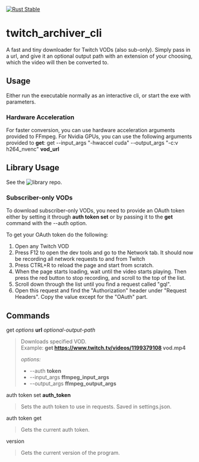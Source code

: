 [![Rust Stable](https://github.com/F0903/twitch_archiver_cli/actions/workflows/rust.yml/badge.svg)](https://github.com/F0903/twitch_archiver_cli/actions/workflows/rust.yml)

# twitch_archiver_cli

A fast and tiny downloader for Twitch VODs (also sub-only).
Simply pass in a url, and give it an optional output path with an extension of your choosing, which the video will then be converted to.

## Usage

Either run the executable normally as an interactive cli, or start the exe with parameters.

### Hardware Acceleration

For faster conversion, you can use hardware acceleration arguments provided to FFmpeg.
For Nvidia GPUs, you can use the following arguments provided to **get**:
get --input_args "-hwaccel cuda" --output_args "-c:v h264_nvenc" **vod_url**

## Library Usage

See the ![library repo.](https://github.com/F0903/twitch_archiver)

### Subscriber-only VODs

To download subscriber-only VODs, you need to provide an OAuth token either by setting it through **auth token set** or by passing it to the **get** command with the --auth option.

To get your OAuth token do the following:

1. Open any Twitch VOD
2. Press F12 to open the dev tools and go to the Network tab. It should now be recording all network requests to and from Twitch
3. Press CTRL+R to reload the page and start from scratch.
4. When the page starts loading, wait until the video starts playing. Then press the red button to stop recording, and scroll to the top of the list.
5. Scroll down through the list until you find a request called "gql".
6. Open this request and find the "Authorization" header under "Request Headers". Copy the value except for the "OAuth" part.

## Commands

get _options_ **url** _optional-output-path_

> Downloads specified VOD.  
> Example: **get https://www.twitch.tv/videos/1199379108 vod.mp4**
>
> _options:_
>
> - --auth **token**
> - --input_args **ffmpeg_input_args**
> - --output_args **ffmpeg_output_args**

auth token set **auth_token**

> Sets the auth token to use in requests. Saved in settings.json.

auth token get

> Gets the current auth token.

version

> Gets the current version of the program.
